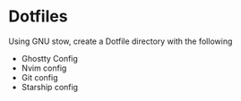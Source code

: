 # Dotfiles

Using GNU stow, create a Dotfile directory with the following

- Ghostty Config
- Nvim config
- Git config
- Starship config
